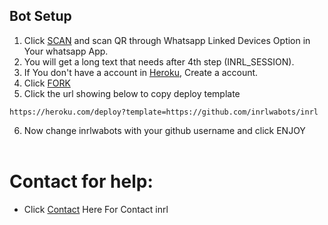 ## Bot Setup

1. Click [SCAN](https://replit.com/@inrlBots1/inrlwabot?v=1) and scan QR through Whatsapp Linked Devices Option in Your whatsapp App.
2. You will get a long text that needs after 4th step (INRL_SESSION).
3. If You don't have a account in [Heroku](https://signup.heroku.com/), Create a account.
4. Click [FORK](https://github.com/SPARK-SHADOW/Shadow-Bot/fork)
5. Click the url showing below to copy deploy template
```
https://heroku.com/deploy?template=https://github.com/inrlwabots/inrl
``` 
6. Now change inrlwabots with your github username and click ENJOY<br>
   <br>
# Contact for help:
   * Click [Contact](https://wa.me/7025099161?text=Need+Help🙂) Here For Contact inrl
